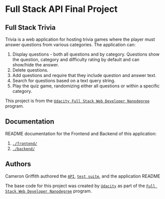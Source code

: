 # Full Stack API Final Project

## Full Stack Trivia

Trivia is a web application for hosting trivia games where the player must answer questions from various categories. The application can:

1) Display questions - both all questions and by category. Questions show the question, category and difficulty rating by default and can show/hide the answer. 
2) Delete questions.
3) Add questions and require that they include question and answer text.
4) Search for questions based on a text query string.
5) Play the quiz game, randomizing either all questions or within a specific category. 

This project is from the [`Udacity Full Stack Web Developer Nanodegree`](https://www.udacity.com/course/full-stack-web-developer-nanodegree--nd0044) program.

## Documentation

README documentation for the Frontend and Backend of this application:

1. [`./frontend/`](./frontend/README.md)
2. [`./backend/`](./backend/README.md)

## Authors

Cameron Griffith authored the [`API`](./backend/flaskr/__init__.py), [`test suite`](./backend/test_flaskr.py), and the application README

The base code for this project was created by [`Udacity`](https://www.udacity.com) as part of the [`Full Stack Web Developer Nanodegree`](https://www.udacity.com/course/full-stack-web-developer-nanodegree--nd0044) program.

